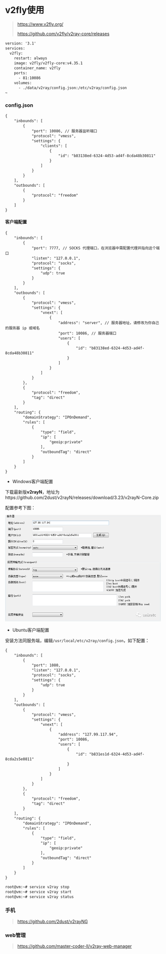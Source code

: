 # v2fly使用

> https://www.v2fly.org/
>
> https://github.com/v2fly/v2ray-core/releases

```
version: '3.1'
services:
  v2fly:
    restart: always
    image: v2fly/v2fly-core:v4.35.1
    container_name: v2fly
    ports:
      - 81:10086
    volumes:
      - ./data/v2ray/config.json:/etc/v2ray/config.json
~
```

### config.json

```
{
    "inbounds": [
        {
            "port": 10086, // 服务器监听端口
            "protocol": "vmess",
            "settings": {
                "clients": [
                    {
                        "id": "b83138ed-6324-4d53-ad4f-8cda48b30811"
                    }
                ]
            }
        }
    ],
    "outbounds": [
        {
            "protocol": "freedom"
        }
    ]
}

```



#### 客户端配置

```
{
    "inbounds": [
        {
            "port": 7777, // SOCKS 代理端口，在浏览器中需配置代理并指向这个端口
            "listen": "127.0.0.1",
            "protocol": "socks",
            "settings": {
                "udp": true
            }
        }
    ],
    "outbounds": [
        {
            "protocol": "vmess",
            "settings": {
                "vnext": [
                    {
                        "address": "server", // 服务器地址，请修改为你自己的服务器 ip 或域名
                        "port": 10086, // 服务器端口
                        "users": [
                            {
                                "id": "b83138ed-6324-4d53-ad4f-8cda48b30811"
                            }
                        ]
                    }
                ]
            }
        },
        {
            "protocol": "freedom",
            "tag": "direct"
        }
    ],
    "routing": {
        "domainStrategy": "IPOnDemand",
        "rules": [
            {
                "type": "field",
                "ip": [
                    "geoip:private"
                ],
                "outboundTag": "direct"
            }
        ]
    }
}
```



- Windows客户端配置

下载最新版**v2rayN**，地址为https://github.com/2dust/v2rayN/releases/download/3.23/v2rayN-Core.zip

配置参考下图：

![img](../../../static/img/993529d2-302d-4392-bdc2-52bdfc45853a.png)

- Ubuntu客户端配置

安装方法同服务端，编辑`/usr/local/etc/v2ray/config.json`，如下配置：

```
{
    "inbounds": [
        {
            "port": 1080,
            "listen": "127.0.0.1",
            "protocol": "socks",
            "settings": {
                "udp": true
            }
        }
    ],
    "outbounds": [
        {
            "protocol": "vmess",
            "settings": {
                "vnext": [
                    {
                        "address": "127.99.117.94",
                        "port": 10086,
                        "users": [
                            {
                                "id": "b831es1d-6324-4d53-ad4f-8cda2s5e0811"
                            }
                        ]
                    }
                ]
            }
        },
        {
            "protocol": "freedom",
            "tag": "direct"
        }
    ],
    "routing": {
        "domainStrategy": "IPOnDemand",
        "rules": [
            {
                "type": "field",
                "ip": [
                    "geoip:private"
                ],
                "outboundTag": "direct"
            }
        ]
    }
}
```

```
root@vm:~# service v2ray stop
root@vm:~# service v2ray start
root@vm:~# service v2ray status
```



### 手机

> https://github.com/2dust/v2rayNG



### web管理

> https://github.com/master-coder-ll/v2ray-web-manager